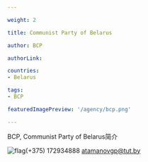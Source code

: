 ```yaml
---

weight: 2

title: Communist Party of Belarus

author: BCP

authorLink:  

countries: 
- Belarus

tags: 
- BCP

featuredImagePreview: '/agency/bcp.png'

---
```


BCP, Communist Party of Belarus简介 

<!--more-->

![flag](/agency/bcp.png)(+375) 172934888 atamanovgp@tut.by